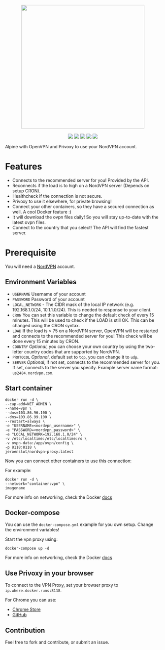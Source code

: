 <p align="center">
    <a href="https://nordvpn.com/"><img src="https://www.freelogovectors.net/wp-content/uploads/2020/11/nordvpn-logo.png" width="400"/></a>
    </br>
    </br>
    <a href="https://github.com/Joentje/nordvpn-proxy"><img src="https://github.com/Joentje/nordvpn-proxy/workflows/nordvpn-proxy/badge.svg"/></a>
    <a href="https://github.com/Joentje/nordvpn-proxy"><img src="https://badgen.net/github/stars/Joentje/nordvpn-proxy?icon=github&label=stars&color=black"/></a>
    <a href="https://cloud.docker.com/u/jeroenslot/repository/docker/jeroenslot/nordvpn-proxy"><img src="https://badgen.net/docker/size/jeroenslot/nordvpn-proxy?icon=docker&label=size"/></a>
    <a href="https://cloud.docker.com/u/jeroenslot/repository/docker/jeroenslot/nordvpn-proxy"><img src="https://badgen.net/docker/pulls/jeroenslot/nordvpn-proxy?icon=docker&label=pulls"/></a>
    <a href="https://cloud.docker.com/u/jeroenslot/repository/docker/jeroenslot/nordvpn-proxy"><img src="https://badgen.net/docker/stars/jeroenslot/nordvpn-proxy?icon=docker&label=stars"/></a>
    </br>
</p>

Alpine with OpenVPN and Privoxy to use your NordVPN account.

# Features

- Connects to the recommended server for you! Provided by the API.
- Reconnects if the load is to high on a NordVPN server (Depends on setup CRON).
- Healthcheck if the connection is not secure.
- Privoxy to use it elsewhere, for private browsing!
- Connect your other containers, so they have a secured connection as well. A cool Docker feature :)
- It will download the ovpn files daily! So you will stay up-to-date with the latest ovpn files.
- Connect to the country that you select! The API will find the fastest server.

# Prerequisite 

You will need a [NordVPN](https://nordvpn.com) account.

## Environment Variables

- `USERNAME` Username of your account
- `PASSWORD` Password of your account
- `LOCAL_NETWORK` - The CIDR mask of the local IP network (e.g. 192.168.1.0/24, 10.1.1.0/24). This is needed to response to your client.
- `CRON` You can set this variable to change the default check of every 15 minutes. This will be used to check if the LOAD is still OK. This can be changed using the CRON syntax.
- `LOAD` If the load is > 75 on a NordVPN server, OpenVPN will be restarted and connects to the recommended server for you! This check will be done every 15 minutes by CRON.
- `COUNTRY` *Optional*, you can choose your own country by using the two-letter country codes that are supported by NordVPN.
- `PROTOCOL` *Optional*, default set to `tcp`, you can change it to `udp`.
- `SERVER` *Optional*, if not set, connects to the recommended server for you. If set, connects to the server you specify. Example server name format: `us2484.nordvpn.com`.


## Start container

```Shell
docker run -d \
--cap-add=NET_ADMIN \
--name=vpn \
--dns=103.86.96.100 \
--dns=103.86.99.100 \
--restart=always \
-e "USERNAME=<nordvpn_username>" \
-e "PASSWORD=<nordvpn_password>" \
-e "LOCAL_NETWORK=192.168.1.0/24" \
-v /etc/localtime:/etc/localtime:ro \
-v ovpn-data:/app/ovpn/config \
-p 8118:8118 \
jeroenslot/nordvpn-proxy:latest 
```

Now you can connect other containers to use this connection:

For example:
```Shell
docker run -d \
--network="container:vpn" \
imagename 
```

For more info on networking, check the Docker [docs](https://docs.docker.com/engine/reference/run/#network-settings)

## Docker-compose

You can use the `docker-compose.yml` example for you own setup. Change the environment variables!

Start the vpn proxy using:

```Shell
docker-compose up -d
```

For more info on networking, check the Docker [docs](https://docs.docker.com/compose/compose-file/#network_mode)


## Use Privoxy in your browser

To connect to the VPN Proxy, set your browser proxy to `ip.where.docker.runs:8118`.

For Chrome you can use: 
- [Chrome Store](https://chrome.google.com/webstore/detail/proxy-switchyomega/padekgcemlokbadohgkifijomclgjgif)
- [GitHub](https://github.com/FelisCatus/SwitchyOmega)

## Contribution

Feel free to fork and contribute, or submit an issue.